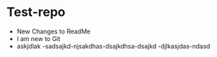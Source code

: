 # Test-repo
- New Changes to ReadMe
- I am new to Git
- askjdlak
-sadsajkd-njsakdhas-dsajkdhsa-dsajkd
-djlkasjdas-ndasd




